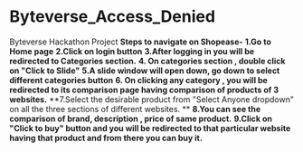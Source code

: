 # Byteverse_Access_Denied
Byteverse Hackathon Project
**Steps to navigate on Shopease-**
**1.Go to Home page**
**2.Click on login button**
**3.After logging in you will be redirected to Categories section.**
**4. On categories section , double click on "Click to Slide"**
**5.A slide window will open down, go down to select different categories button**
**6. On clicking any category , you will be redirected to its comparison page having comparison of products of 3 websites.**
**7.Select the desirable product from "Select Anyone dropdown" on all the three sections of different websites. **
**8.You can see the comparison of brand, description , price of same product.**
**9.Click on "Click to buy" button and you will be redirected to that particular website having that product and from there you can buy it.**
